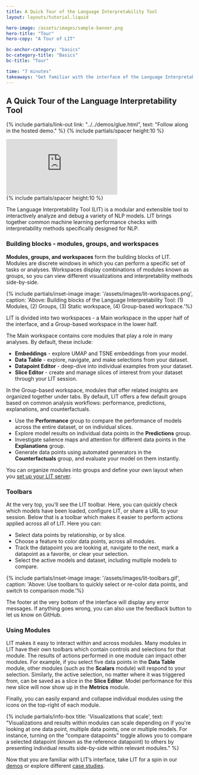 ```yaml
---
title: A Quick Tour of the Language Interpretability Tool
layout: layouts/tutorial.liquid

hero-image: /assets/images/sample-banner.png
hero-title: "Tour"
hero-copy: "A Tour of LIT"

bc-anchor-category: "basics"
bc-category-title: "Basics"
bc-title: "Tour"

time: "7 minutes"
takeaways: "Get familiar with the interface of the Language Interpretability Tool."
---
```


## A Quick Tour of the Language Interpretability Tool
{% include partials/link-out link: "../../demos/glue.html", text: "Follow along in the hosted demo." %}
{% include partials/spacer height:10 %}

<div class="video-container">
  <iframe src="https://www.youtube.com/embed/CuRI_VK83dU" frameborder="0" allow="accelerometer; autoplay; clipboard-write; encrypted-media; gyroscope; picture-in-picture" allowfullscreen></iframe>
</div>
{% include partials/spacer height:10 %}

The Language Interpretability Tool (LIT)  is a modular and extensible tool to interactively analyze and debug a variety of NLP models. LIT brings together common machine learning performance checks with interpretability methods specifically designed for NLP.

### Building blocks - modules, groups, and workspaces

**Modules, groups, and workspaces** form the building blocks of LIT. Modules are discrete windows in which you can perform a specific set of tasks or analyses. Workspaces display combinations of modules known as groups, so you can view different visualizations and interpretability methods side-by-side.

{% include partials/inset-image image: '/assets/images/lit-workspaces.png', 
  caption: 'Above: Building blocks of the Language Interpretability Tool: (1) Modules, (2) Groups, (3) Static workspace, (4) Group-based workspace.'%}

LIT is divided into two workspaces - a Main workspace in the upper half of the interface, and a Group-based workspace in the lower half.

The Main workspace contains core modules that play a role in many analyses. By default, these include:
- **Embeddings** - explore UMAP and TSNE embeddings from your model.
- **Data Table** -  explore, navigate, and make selections from your dataset.
- **Datapoint Editor** - deep-dive into individual examples from your dataset.
- **Slice Editor** - create and manage slices of interest from your dataset through your LIT session. 

In the Group-based workspace, modules that offer related insights are organized together under tabs. By default, LIT offers a few default groups based on common analysis workflows: performance, predictions, explanations, and counterfactuals.
- Use the **Performance** group to compare the performance of models across the entire dataset, or on individual slices. 
- Explore model results on individual data points in the **Predictions** group.
- Investigate salience maps and attention for different data points in the **Explanations** group.
- Generate data points using automated generators in the **Counterfactuals** group, and evaluate your model on them instantly.

You can organize modules into groups and define your own layout when you [set up your LIT server](../../setup#custom).

### Toolbars

At the very top, you’ll see the LIT toolbar. Here, you can quickly check which models have been loaded, configure LIT, or share a URL to your session. Below that is a toolbar which makes it easier to perform actions applied across all of LIT. Here you can:
- Select data points by relationship, or by slice.
- Choose a feature to color data points, across all modules.
- Track the datapoint you are looking at, navigate to the next, mark a datapoint as a favorite, or clear your selection.
- Select the active models and dataset, including multiple models to compare.

{% include partials/inset-image image: '/assets/images/lit-toolbars.gif', 
  caption: 'Above: Use toolbars to quickly select or re-color data points, and switch to comparison mode.'%}

The footer at the very bottom of the interface will display any error messages. If anything goes wrong, you can also use the feedback button to let us know on GitHub.

### Using Modules

LIT makes it easy to interact within and across modules. Many modules in LIT have their own toolbars which contain controls and selections for that module. The results of actions performed in one module can impact other modules. For example, if you select five data points in the **Data Table** module, other modules (such as the **Scalars** module) will respond to your selection. Similarly, the active selection, no matter where it was triggered from, can be saved as a slice in the **Slice Editor**. Model performance for this new slice will now show up in the **Metrics** module. 

Finally, you can easily expand and collapse individual modules using the icons on the top-right of each module. 

{% include partials/info-box title: 'Visualizations that scale', 
  text: "Visualizations and results within modules can scale depending on if you're looking at one data point, multiple data points, one or multiple models. For instance, turning on the “compare datapoints” toggle allows you to compare a selected datapoint (known as the reference datapoint) to others by presenting individual results side-by-side within relevant modules." %}

Now that you are familiar with LIT’s interface, take LIT for a spin in our [demos](../../demos) or explore different [case studies](../).
